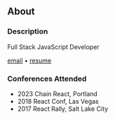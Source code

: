 ## About

### Description
Full Stack JavaScript Developer

[email](mailto:danny@tunney.dev) • [resume](https://www.linkedin.com/in/dtun/)

### Conferences Attended
- 2023 Chain React, Portland
- 2018 React Conf, Las Vegas
- 2017 React Rally, Salt Lake City
